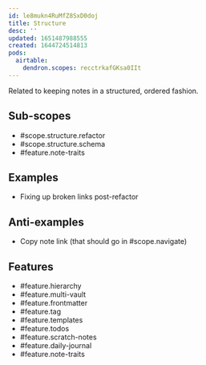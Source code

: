 ```yaml
---
id: le8mukn4RuMfZ8SxD0doj
title: Structure
desc: ''
updated: 1651487988555
created: 1644724514813
pods:
  airtable:
    dendron.scopes: recctrkafGKsa0IIt
---
```


Related to keeping notes in a structured, ordered fashion. 


## Sub-scopes

- #scope.structure.refactor
- #scope.structure.schema
- #feature.note-traits

## Examples

- Fixing up broken links post-refactor

## Anti-examples

- Copy note link (that should go in #scope.navigate)

## Features

- #feature.hierarchy
- #feature.multi-vault
- #feature.frontmatter
- #feature.tag
- #feature.templates
- #feature.todos
- #feature.scratch-notes
- #feature.daily-journal
- #feature.note-traits
